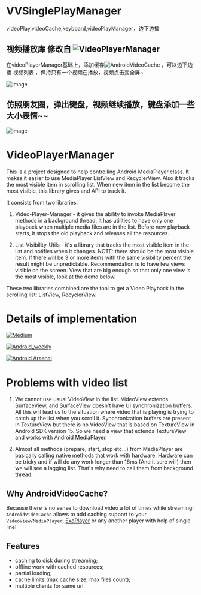 # VVSinglePlayManager
videoPlay,videoCache,keyboard,videoPlayManager，边下边播

## 视频播放库 修改自 ![VideoPlayerManager](https://github.com/danylovolokh/VideoPlayerManager)
在videoPlayerManager基础上，添加缓存![AndroidVideoCache](https://github.com/danikula/AndroidVideoCache) ，可以边下边播
视频列表 ，保持只有一个视频在播放，视频点击变全屏~


  ![image](https://github.com/lsw8569013/VVSinglePlayManager/blob/master/%E5%9B%BE/img.gif ) 


## 仿照朋友圈，弹出键盘，视频继续播放，键盘添加一些大小表情~~

![image](https://github.com/lsw8569013/VVSinglePlayManager/blob/master/%E5%9B%BE/key.gif ) 


# VideoPlayerManager
This is a project designed to help controlling Android MediaPlayer class. It makes it easier to use MediaPlayer ListView and RecyclerView.
Also it tracks the most visible item in scrolling list. When new item in the list become the most visible, this library gives and API to track it.

It consists from two libraries:

1. Video-Player-Manager - it gives the ability to invoke MediaPlayer methods in a background thread. It has utilities to have only one playback when multiple media files are in the list.
Before new playback starts, it stops the old playback and releases all the resources.

2. List-Visibility-Utils - it's a library that tracks the most visible item in the list and notifies when it changes.
NOTE: there should be the most visible item.
If there will be 3 or more items with the same visibility percent the result might be unpredictable.
Recommendation is to have few views visible on the screen. View that are big enough so that only one view is the most visible, look at the demo below.

These two libraries combined are the tool to get a Video Playback in the scrolling list: ListView, RecyclerView.

# Details of implementation

[![Medium](https://img.shields.io/badge/Meduim-Implementing%20video%20playback%20in%20a%20scrolled%20list%20(ListView%20%26%20RecyclerView)-blue.svg)](https://medium.com/@v.danylo/implementing-video-playback-in-a-scrolled-list-listview-recyclerview-d04bc2148429)

[![Android_weekly](https://img.shields.io/badge/Android%20Weekly-%09Implementing%20video%20playback%20in%20a%20scrolled%20list-green.svg)](http://androidweekly.net/issues/issue-189)

[![Android Arsenal](https://img.shields.io/badge/Android%20Arsenal-VideoPlayerManager-green.svg?style=true)](https://android-arsenal.com/details/1/3073)


# Problems with video list
1. We cannot use usual VideoView in the list. VideoView extends SurfaceView, and SurfaceView doesn't have UI synchronization buffers. All this will lead us to the situation where video that is playing is trying to catch up the list when you scroll it. Synchronization buffers are present in TextureView but there is no VideoView that is based on TextureView in Android SDK version 15. So we need a view that extends TextureView and works with Android MediaPlayer.

2. Almost all methods (prepare, start, stop etc...) from MediaPlayer are basically calling native methods that work with hardware. Hardware can be tricky and if will do any work longer than 16ms (And it sure will) then we will see a lagging list. That's why need to call them from background thread.


## Why AndroidVideoCache?
Because there is no sense to download video a lot of times while streaming!
`AndroidVideoCache` allows to add caching support to your `VideoView/MediaPlayer`, [ExoPlayer](https://github.com/danikula/AndroidVideoCache/tree/exoPlayer) or any another player with help of single line!

## Features
- caching to disk during streaming;
- offline work with cached resources;
- partial loading;
- cache limits (max cache size, max files count);
- multiple clients for same url.


